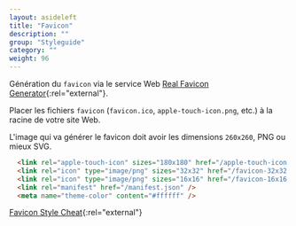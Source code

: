 ```yaml
---
layout: asideleft
title: "Favicon"
description: ""
group: "Styleguide"
category: ""
weight: 96
---
```


Génération du `favicon` via le service Web [Real Favicon Generator](https://realfavicongenerator.net/){:rel="external"}.

Placer les fichiers `favicon` (`favicon.ico`, `apple-touch-icon.png`, etc.) à la racine de votre site Web.

L'image qui va générer le favicon doit avoir les dimensions `260x260`, PNG ou mieux SVG.

```html
  <link rel="apple-touch-icon" sizes="180x180" href="/apple-touch-icon.png" />
  <link rel="icon" type="image/png" sizes="32x32" href="/favicon-32x32.png" />
  <link rel="icon" type="image/png" sizes="16x16" href="/favicon-16x16.png" />
  <link rel="manifest" href="/manifest.json" />
  <meta name="theme-color" content="#ffffff" />
```

[Favicon Style Cheat](https://github.com/audreyr/favicon-cheat-sheet){:rel="external"}
